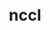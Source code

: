 ---
title: "nccl"
layout: cache
categories: [package, v2025.07.0]
meta: {"compilers": ["gcc@13.2.0"], "num_specs": 8, "num_specs_by_stack": {"ml-linux-aarch64-cuda": 4, "ml-linux-x86_64-cuda": 4, "root": 8}, "oss": ["ubuntu24.04"], "platforms": ["linux"], "stacks": ["ml-linux-aarch64-cuda", "ml-linux-x86_64-cuda", "root"], "targets": ["aarch64", "x86_64_v3"], "versions": ["2.27.5-1"]}
spec_details: [{"compiler": "gcc@13.2.0", "hash": "ags2l25os2uhsniihzgz6ozc3aq7knjh", "os": "ubuntu24.04", "platform": "linux", "size": "-", "stacks": ["ml-linux-x86_64-cuda", "root"], "target": "x86_64_v3", "variants": ["build_system=makefile", "+cuda", "cuda_arch:=80"], "versions": ["2.27.5-1"]}, {"compiler": "gcc@13.2.0", "hash": "csquhuo337y46vyrycnsamecowr4jvk4", "os": "ubuntu24.04", "platform": "linux", "size": "-", "stacks": ["ml-linux-aarch64-cuda", "root"], "target": "aarch64", "variants": ["build_system=makefile", "+cuda", "cuda_arch:=80"], "versions": ["2.27.5-1"]}, {"compiler": "gcc@13.2.0", "hash": "detnedzei4l3runeg6ujhitsq53lzem4", "os": "ubuntu24.04", "platform": "linux", "size": "-", "stacks": ["ml-linux-x86_64-cuda", "root"], "target": "x86_64_v3", "variants": ["build_system=makefile", "+cuda", "cuda_arch:=80"], "versions": ["2.27.5-1"]}, {"compiler": "gcc@13.2.0", "hash": "dfy4dequjfxcmpkq6w7gvpzjn57y5eus", "os": "ubuntu24.04", "platform": "linux", "size": "-", "stacks": ["ml-linux-x86_64-cuda", "root"], "target": "x86_64_v3", "variants": ["build_system=makefile", "+cuda", "cuda_arch:=80"], "versions": ["2.27.5-1"]}, {"compiler": "gcc@13.2.0", "hash": "g5fqxyq7sakjpgf3kigep6ouka4nuxte", "os": "ubuntu24.04", "platform": "linux", "size": "-", "stacks": ["ml-linux-aarch64-cuda", "root"], "target": "aarch64", "variants": ["build_system=makefile", "+cuda", "cuda_arch:=80"], "versions": ["2.27.5-1"]}, {"compiler": "gcc@13.2.0", "hash": "hew5czou5wasr56ezwvl2s23va63ihvs", "os": "ubuntu24.04", "platform": "linux", "size": "-", "stacks": ["ml-linux-aarch64-cuda", "root"], "target": "aarch64", "variants": ["build_system=makefile", "+cuda", "cuda_arch:=80"], "versions": ["2.27.5-1"]}, {"compiler": "gcc@13.2.0", "hash": "upnj2c3nzwmelsanjptwyijsbqewj6rg", "os": "ubuntu24.04", "platform": "linux", "size": "-", "stacks": ["ml-linux-x86_64-cuda", "root"], "target": "x86_64_v3", "variants": ["build_system=makefile", "+cuda", "cuda_arch:=80"], "versions": ["2.27.5-1"]}, {"compiler": "gcc@13.2.0", "hash": "vpnusal3dta2qnfh6nxtvwchbrpr3s45", "os": "ubuntu24.04", "platform": "linux", "size": "-", "stacks": ["ml-linux-aarch64-cuda", "root"], "target": "aarch64", "variants": ["build_system=makefile", "+cuda", "cuda_arch:=80"], "versions": ["2.27.5-1"]}]
---